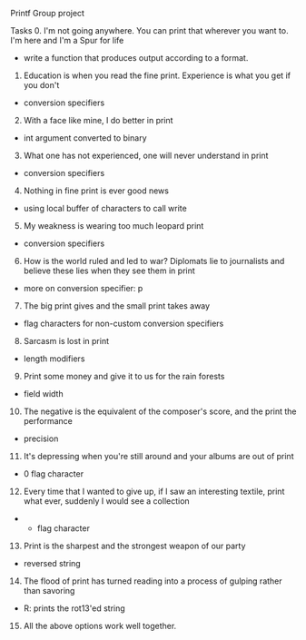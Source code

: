 Printf Group project 

Tasks
0.  I'm not going anywhere. You can print that wherever you want to. I'm here and I'm a Spur for life
- write a function that produces output according to a format.

1. Education is when you read the fine print. Experience is what you get if you don't
- conversion specifiers

2. With a face like mine, I do better in print
- int argument converted to binary

3. What one has not experienced, one will never understand in print
- conversion specifiers

4. Nothing in fine print is ever good news
- using local buffer of characters to call write

5. My weakness is wearing too much leopard print
- conversion specifiers

6. How is the world ruled and led to war? Diplomats lie to journalists and believe these lies when they see them in print
- more on conversion specifier: p

7. The big print gives and the small print takes away
- flag characters for non-custom conversion specifiers

8. Sarcasm is lost in print
-  length modifiers

9. Print some money and give it to us for the rain forests
-  field width

10. The negative is the equivalent of the composer's score, and the print the performance
- precision

11. It's depressing when you're still around and your albums are out of print
- 0 flag character

12. Every time that I wanted to give up, if I saw an interesting textile, print what ever, suddenly I would see a collection
- - flag character

13. Print is the sharpest and the strongest weapon of our party
- reversed string

14.  The flood of print has turned reading into a process of gulping rather than savoring
- R: prints the rot13'ed string

15. All the above options work well together.
